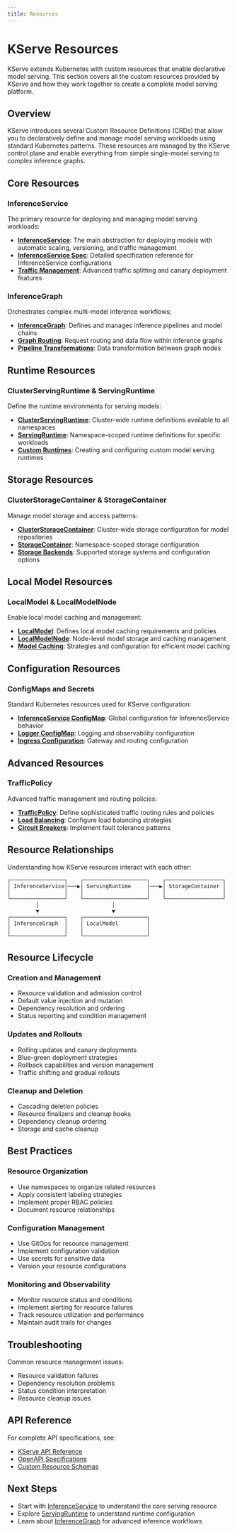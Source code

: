 ```yaml
---
title: Resources
---
```


# KServe Resources

KServe extends Kubernetes with custom resources that enable declarative model serving. This section covers all the custom resources provided by KServe and how they work together to create a complete model serving platform.

## Overview

KServe introduces several Custom Resource Definitions (CRDs) that allow you to declaratively define and manage model serving workloads using standard Kubernetes patterns. These resources are managed by the KServe control plane and enable everything from simple single-model serving to complex inference graphs.

## Core Resources

### InferenceService
The primary resource for deploying and managing model serving workloads:

- **[InferenceService](inference_service.md)**: The main abstraction for deploying models with automatic scaling, versioning, and traffic management
- **[InferenceService Spec](inference_service_spec.md)**: Detailed specification reference for InferenceService configurations
- **[Traffic Management](traffic_management.md)**: Advanced traffic splitting and canary deployment features

### InferenceGraph
Orchestrates complex multi-model inference workflows:

- **[InferenceGraph](inference_graph.md)**: Defines and manages inference pipelines and model chains
- **[Graph Routing](graph_routing.md)**: Request routing and data flow within inference graphs
- **[Pipeline Transformations](pipeline_transformations.md)**: Data transformation between graph nodes

## Runtime Resources

### ClusterServingRuntime & ServingRuntime
Define the runtime environments for serving models:

- **[ClusterServingRuntime](cluster_serving_runtime.md)**: Cluster-wide runtime definitions available to all namespaces
- **[ServingRuntime](serving_runtime.md)**: Namespace-scoped runtime definitions for specific workloads
- **[Custom Runtimes](custom_runtimes.md)**: Creating and configuring custom model serving runtimes

## Storage Resources

### ClusterStorageContainer & StorageContainer
Manage model storage and access patterns:

- **[ClusterStorageContainer](cluster_storage_container.md)**: Cluster-wide storage configuration for model repositories
- **[StorageContainer](storage_container.md)**: Namespace-scoped storage configuration
- **[Storage Backends](storage_backends.md)**: Supported storage systems and configuration options

## Local Model Resources

### LocalModel & LocalModelNode
Enable local model caching and management:

- **[LocalModel](local_model.md)**: Defines local model caching requirements and policies
- **[LocalModelNode](local_model_node.md)**: Node-level model storage and caching management
- **[Model Caching](model_caching.md)**: Strategies and configuration for efficient model caching

## Configuration Resources

### ConfigMaps and Secrets
Standard Kubernetes resources used for KServe configuration:

- **[InferenceService ConfigMap](inference_service_config.md)**: Global configuration for InferenceService behavior
- **[Logger ConfigMap](logger_config.md)**: Logging and observability configuration
- **[Ingress Configuration](ingress_config.md)**: Gateway and routing configuration

## Advanced Resources

### TrafficPolicy
Advanced traffic management and routing policies:

- **[TrafficPolicy](traffic_policy.md)**: Define sophisticated traffic routing rules and policies
- **[Load Balancing](load_balancing.md)**: Configure load balancing strategies
- **[Circuit Breakers](circuit_breakers.md)**: Implement fault tolerance patterns

## Resource Relationships

Understanding how KServe resources interact with each other:

```
┌─────────────────┐    ┌────────────────────┐    ┌──────────────────┐
│ InferenceService│───▶│ ServingRuntime     │───▶│ StorageContainer │
│                 │    │                    │    │                  │
└─────────────────┘    └────────────────────┘    └──────────────────┘
         │                       │
         ▼                       ▼
┌─────────────────┐    ┌────────────────────┐
│ InferenceGraph  │    │ LocalModel         │
│                 │    │                    │
└─────────────────┘    └────────────────────┘
```

## Resource Lifecycle

### Creation and Management
- Resource validation and admission control
- Default value injection and mutation
- Dependency resolution and ordering
- Status reporting and condition management

### Updates and Rollouts
- Rolling updates and canary deployments
- Blue-green deployment strategies
- Rollback capabilities and version management
- Traffic shifting and gradual rollouts

### Cleanup and Deletion
- Cascading deletion policies
- Resource finalizers and cleanup hooks
- Dependency cleanup ordering
- Storage and cache cleanup

## Best Practices

### Resource Organization
- Use namespaces to organize related resources
- Apply consistent labeling strategies
- Implement proper RBAC policies
- Document resource relationships

### Configuration Management
- Use GitOps for resource management
- Implement configuration validation
- Use secrets for sensitive data
- Version your resource configurations

### Monitoring and Observability
- Monitor resource status and conditions
- Implement alerting for resource failures
- Track resource utilization and performance
- Maintain audit trails for changes

## Troubleshooting

Common resource management issues:
- Resource validation failures
- Dependency resolution problems
- Status condition interpretation
- Resource cleanup issues

## API Reference

For complete API specifications, see:
- [KServe API Reference](../api/)
- [OpenAPI Specifications](../api/openapi/)
- [Custom Resource Schemas](../api/schemas/)

## Next Steps

- Start with [InferenceService](inference_service.md) to understand the core serving resource
- Explore [ServingRuntime](serving_runtime.md) to understand runtime configuration
- Learn about [InferenceGraph](inference_graph.md) for advanced inference workflows
